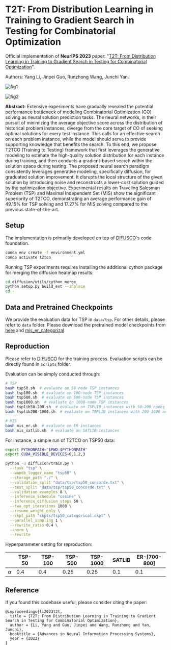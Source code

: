 # T2T: From Distribution Learning in Training to Gradient Search in Testing for Combinatorial Optimization

Official implementation of **NeurIPS 2023** paper: "[T2T: From Distribution Learning in Training to Gradient Search in Testing for Combinatorial Optimization](https://openreview.net/forum?id=JtF0ugNMv2)".

Authors: Yang Li, Jinpei Guo, Runzhong Wang, Junchi Yan.

![fig1](figs/fig1.png)

![fig2](figs/fig2.png)

**Abstract:** Extensive experiments have gradually revealed the potential performance bottleneck of modeling Combinatorial Optimization (CO) solving as neural solution prediction tasks. The neural networks, in their pursuit of minimizing the average objective score across the distribution of historical problem instances, diverge from the core target of CO of seeking optimal solutions for every test instance. This calls for an effective search on each problem instance, while the model should serve to provide supporting knowledge that benefits the search. To this end, we propose T2TCO (Training to Testing) framework  that first leverages the generative modeling to estimate the high-quality solution distribution for each instance during training, and then conducts a gradient-based search within the solution space during testing. The proposed neural search paradigm consistently leverages generative modeling, specifically diffusion, for graduated solution improvement. It disrupts the local structure of the given solution by introducing noise and reconstructs a lower-cost solution guided by the optimization objective.  Experimental results on Traveling Salesman Problem (TSP) and Maximal Independent Set (MIS) show the significant superiority of T2TCO, demonstrating an average performance gain of 49.15% for TSP solving and 17.27% for MIS solving compared to the previous state-of-the-art.

## Setup

The implementation is primarily developed on top of [DIFUSCO](https://github.com/Edward-Sun/DIFUSCO)'s code foundation.

```bash
conda env create -f environment.yml
conda activate t2tco
```

Running TSP experiments requires installing the additional cython package for merging the diffusion heatmap results:

```bash
cd diffusion/utils/cython_merge
python setup.py build_ext --inplace
cd -
```

## Data and Pretrained Checkpoints

We provide the evaluation data for TSP in `data/tsp`. For other details, please refer to `data` folder. Please download the pretrained model checkpoints from [here](https://drive.google.com/drive/folders/1IjaWtkqTAs7lwtFZ24lTRspE0h1N6sBH?usp=sharing) and [mis_er_categorizal](https://drive.google.com/file/d/1f3tNzpANSecJsn5ClgzRQ0lX6v1TPpXn/view?usp=sharing).

## Reproduction

Please refer to [DIFUSCO](https://github.com/Edward-Sun/DIFUSCO) for the training process. Evaluation scripts can be directly found in `scripts` folder.

Evaluation can be simply conducted through:

```bash
# TSP
bash tsp50.sh  # evaluate on 50-node TSP instances
bash tsp100.sh  # evaluate on 100-node TSP instances
bash tsp500.sh  # evaluate on 500-node TSP instances
bash tsp1000.sh  # evaluate on 1000-node TSP instances
bash tsplib50-200.sh  # evaluate on TSPLIB instances with 50-200 nodes
bash tsplib200-1000.sh  # evaluate on TSPLIB instances with 200-1000 nodes

# MIS
bash mis_er.sh  # evaluate on ER instances
bash mis_satlib.sh  # evaluate on SATLIB instances
```

For instance, a simple run of T2TCO on TSP50 data:

```bash
export PYTHONPATH="$PWD:$PYTHONPATH"
export CUDA_VISIBLE_DEVICES=0,1,2,3

python -u diffusion/train.py \
  --task "tsp" \
  --wandb_logger_name "tsp50" \
  --storage_path "./" \
  --validation_split "data/tsp/tsp50_concorde.txt" \
  --test_split "data/tsp/tsp50_concorde.txt" \
  --validation_examples 8 \
  --inference_schedule "cosine" \
  --inference_diffusion_steps 50 \
  --two_opt_iterations 1000 \
  --resume_weight_only \
  --ckpt_path "ckpts/tsp50_categorical.ckpt" \
  --parallel_sampling 1 \
  --rewrite_ratio 0.4 \
  --norm \
  --rewrite
```

Hyperparameter setting for reproduction:

|          | TSP-50 | TSP-100 | TSP-500 | TSP-1000 | SATLIB | ER-[700-800] |
| -------- | ------ | ------- | ------- | -------- | ------ | ------------ |
| $\alpha$ | 0.4    | 0.4     | 0.25    | 0.25     | 0.1    | 0.1          |

## Reference

If you found this codebase useful, please consider citing the paper:

```
@inproceedings{li2023t2t,
  title = {T2T: From Distribution Learning in Training to Gradient Search in Testing for Combinatorial Optimization},
  author = {Li, Yang and Guo, Jinpei and Wang, Runzhong and Yan, Junchi},
  booktitle = {Advances in Neural Information Processing Systems},
  year = {2023}
}
```
